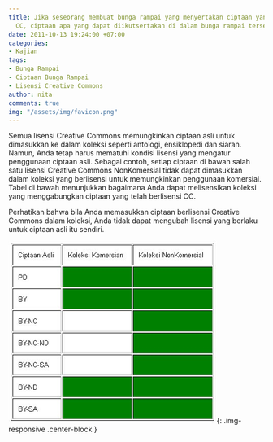 ```yaml
---
title: Jika seseorang membuat bunga rampai yang menyertakan ciptaan yang berlisensi
  CC, ciptaan apa yang dapat diikutsertakan di dalam bunga rampai tersebut?
date: 2011-10-13 19:24:00 +07:00
categories:
- Kajian
tags:
- Bunga Rampai
- Ciptaan Bunga Rampai
- Lisensi Creative Commons
author: nita
comments: true
img: "/assets/img/favicon.png"
---
```


Semua lisensi Creative Commons memungkinkan ciptaan asli untuk dimasukkan ke dalam koleksi seperti antologi, ensiklopedi dan siaran. Namun, Anda tetap harus mematuhi kondisi lisensi yang mengatur penggunaan ciptaan asli. Sebagai contoh, setiap ciptaan di bawah salah satu lisensi Creative Commons NonKomersial tidak dapat dimasukkan dalam koleksi yang berlisensi untuk memungkinkan penggunaan komersial. Tabel di bawah menunjukkan bagaimana Anda dapat melisensikan koleksi yang menggabungkan ciptaan yang telah berlisensi CC.

Perhatikan bahwa bila Anda memasukkan ciptaan berlisensi Creative Commons dalam koleksi, Anda tidak dapat mengubah lisensi yang berlaku untuk ciptaan asli itu sendiri.

![Bagan2.jpg](/uploads/Bagan2.jpg){: .img-responsive .center-block }
